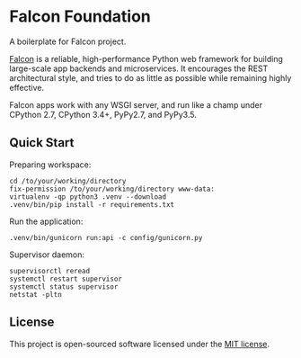 # Falcon Foundation

A boilerplate for Falcon project.

[Falcon][falcon] is a reliable, high-performance Python web framework for building large-scale app backends and microservices. It encourages the REST architectural style, and tries to do as little as possible while remaining highly effective.

Falcon apps work with any WSGI server, and run like a champ under CPython 2.7, CPython 3.4+, PyPy2.7, and PyPy3.5.

## Quick Start

Preparing workspace:

```
cd /to/your/working/directory
fix-permission /to/your/working/directory www-data:
virtualenv -qp python3 .venv --download
.venv/bin/pip install -r requirements.txt
```

Run the application:

```
.venv/bin/gunicorn run:api -c config/gunicorn.py
```

Supervisor daemon:

```
supervisorctl reread
systemctl restart supervisor
systemctl status supervisor
netstat -pltn
```

## License

This project is open-sourced software licensed under the [MIT license](./license.txt).


[falcon]:https://falconframework.org/
